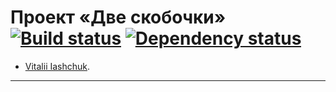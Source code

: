 # Проект «Две скобочки» [![Build status][travis-image]][travis-url] [![Dependency status][dependency-image]][dependency-url]

* [Vitalii Iashchuk](https://up.htmlacademy.ru/adaptive/14/user/93555).

---

[travis-image]: https://travis-ci.org/htmlacademy-adaptive/93555-cat-energy.svg?branch=master
[travis-url]: https://travis-ci.org/htmlacademy-adaptive/93555-cat-energy
[dependency-image]: https://david-dm.org/htmlacademy-adaptive/93555-cat-energy/dev-status.svg?style=flat-square
[dependency-url]: https://david-dm.org/htmlacademy-adaptive/93555-cat-energy?type=dev
